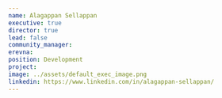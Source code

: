 ```yaml
---
name: Alagappan Sellappan
executive: true
director: true
lead: false
community_manager:
erevna:   
position: Development
project:  
image: ../assets/default_exec_image.png
linkedin: https://www.linkedin.com/in/alagappan-sellappan/
---
```

